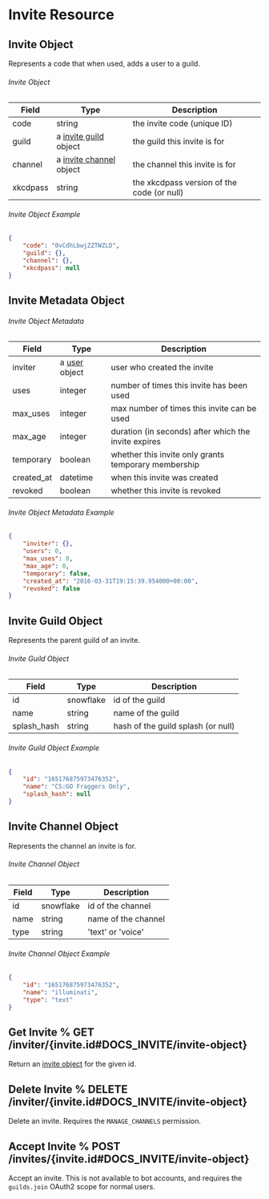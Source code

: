 # Invite Resource

## Invite Object

Represents a code that when used, adds a user to a guild.

###### Invite Object

| Field | Type | Description |
|-------|------|-------------|
| code | string | the invite code (unique ID) |
| guild | a [invite guild](#DOCS_INVITE/invite-guild-object) object | the guild this invite is for |
| channel | a [invite channel](#DOCS_INVITE/invite-channel-object) object | the channel this invite is for |
| xkcdpass | string | the xkcdpass version of the code (or null) |

###### Invite Object Example

```json
{
	"code": "0vCdhLbwjZZTWZLD",
	"guild": {},
	"channel": {},
	"xkcdpass": null
}
```

## Invite Metadata Object

###### Invite Object Metadata

| Field | Type | Description |
|-------|------|-------------|
| inviter | a [user](#DOCS_USER/user-object) object | user who created the invite |
| uses | integer | number of times this invite has been used |
| max_uses | integer | max number of times this invite can be used |
| max_age | integer | duration (in seconds) after which the invite expires |
| temporary | boolean | whether this invite only grants temporary membership |
| created_at | datetime | when this invite was created |
| revoked | boolean | whether this invite is revoked |

###### Invite Object Metadata Example

```json
{
	"inviter": {},
	"users": 0,
	"max_uses": 0,
	"max_age": 0,
	"temporary": false,
	"created_at": "2016-03-31T19:15:39.954000+00:00",
	"revoked": false
}
```

## Invite Guild Object

Represents the parent guild of an invite.

###### Invite Guild Object

| Field | Type | Description |
|-------|------|-------------|
| id | snowflake | id of the guild |
| name | string | name of the guild |
| splash_hash | string | hash of the guild splash (or null) |

###### Invite Guild Object Example

```json
{
	"id": "165176875973476352",
	"name": "CS:GO Fraggers Only",
	"splash_hash": null
}
```

## Invite Channel Object

Represents the channel an invite is for.

###### Invite Channel Object

| Field | Type | Description |
|-------|------|-------------|
| id | snowflake | id of the channel |
| name | string | name of the channel |
| type | string | 'text' or 'voice' |

###### Invite Channel Object Example

```json
{
	"id": "165176875973476352",
	"name": "illuminati",
	"type": "text"
}
```

## Get Invite % GET /inviter/{invite.id#DOCS_INVITE/invite-object}

Return an [invite object](#DOCS_INVITE/invite-object) for the given id.

## Delete Invite % DELETE /inviter/{invite.id#DOCS_INVITE/invite-object}

Delete an invite. Requires the `MANAGE_CHANNELS` permission.

## Accept Invite % POST /invites/{invite.id#DOCS_INVITE/invite-object}

Accept an invite. This is not available to bot accounts, and requires the `guilds.join` OAuth2 scope for normal users.